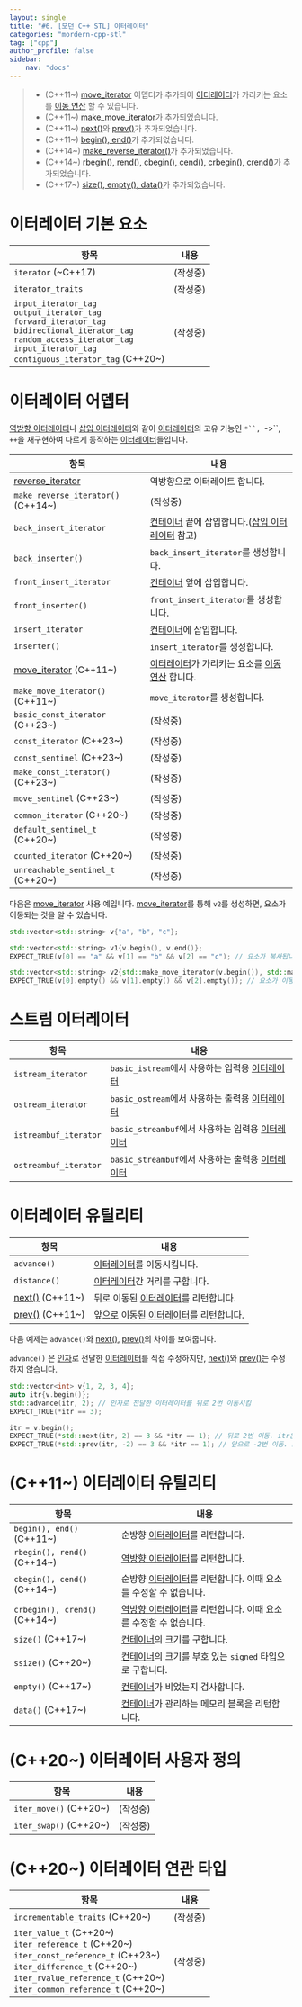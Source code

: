 ```yaml
---
layout: single
title: "#6. [모던 C++ STL] 이터레이터"
categories: "mordern-cpp-stl"
tag: ["cpp"]
author_profile: false
sidebar: 
    nav: "docs"
---
```


> * (C++11~) [move_iterator](https://tango1202.github.io/mordern-cpp-stl/mordern-cpp-stl-iterator/) 어뎁터가 추가되어 [이터레이터](https://tango1202.github.io/mordern-cpp-stl/mordern-cpp-stl-iterator/)가 가리키는 요소를 [이동 연산](https://tango1202.github.io/mordern-cpp/mordern-cpp-rvalue-value-category-move/#%EC%9D%B4%EB%8F%99-%EC%97%B0%EC%82%B0%EC%9D%B4%EB%8F%99-%EC%83%9D%EC%84%B1-%EC%9D%B4%EB%8F%99-%EB%8C%80%EC%9E%85--%EC%9A%B0%EC%B8%A1%EA%B0%92-%EC%B0%B8%EC%A1%B0-%EC%9D%B4%EB%8F%99-%EC%83%9D%EC%84%B1%EC%9E%90-%EC%9D%B4%EB%8F%99-%EB%8C%80%EC%9E%85-%EC%97%B0%EC%82%B0%EC%9E%90) 할 수 있습니다.
> * (C++11~) [make_move_iterator](https://tango1202.github.io/mordern-cpp-stl/mordern-cpp-stl-iterator/#%EC%9D%B4%ED%84%B0%EB%A0%88%EC%9D%B4%ED%84%B0-%EC%96%B4%EB%8E%81%ED%84%B0)가 추가되었습니다.
> * (C++11~) [next()](https://tango1202.github.io/mordern-cpp-stl/mordern-cpp-stl-iterator/#%EC%9D%B4%ED%84%B0%EB%A0%88%EC%9D%B4%ED%84%B0-%EC%9C%A0%ED%8B%B8%EB%A6%AC%ED%8B%B0)와 [prev()](https://tango1202.github.io/mordern-cpp-stl/mordern-cpp-stl-iterator/#%EC%9D%B4%ED%84%B0%EB%A0%88%EC%9D%B4%ED%84%B0-%EC%9C%A0%ED%8B%B8%EB%A6%AC%ED%8B%B0)가 추가되었습니다.
> * (C++11~) [begin(), end()](https://tango1202.github.io/mordern-cpp-stl/mordern-cpp-stl-iterator/#c11-%EB%B2%94%EC%9C%84-%EC%A0%91%EA%B7%BC)가 추가되었습니다.
> * (C++14~) [make_reverse_iterator()](https://tango1202.github.io/mordern-cpp-stl/mordern-cpp-stl-iterator/#%EC%9D%B4%ED%84%B0%EB%A0%88%EC%9D%B4%ED%84%B0-%EC%96%B4%EB%8E%81%ED%84%B0)가 추가되었습니다.
> * (C++14~) [rbegin(), rend(), cbegin(), cend(), crbegin(), crend()](https://tango1202.github.io/mordern-cpp-stl/mordern-cpp-stl-iterator/#c11-%EB%B2%94%EC%9C%84-%EC%A0%91%EA%B7%BC)가 추가되었습니다.
> * (C++17~) [size(), empty(), data()](https://tango1202.github.io/mordern-cpp-stl/mordern-cpp-stl-iterator/#c11-%EB%B2%94%EC%9C%84-%EC%A0%91%EA%B7%BC)가 추가되었습니다.

# 이터레이터 기본 요소

|항목|내용|
|--|--|
|`iterator` (~C++17)|(작성중)|
|`iterator_traits`|(작성중)|
|`input_iterator_tag`<br/>`output_iterator_tag`<br/>`forward_iterator_tag`<br/>`bidirectional_iterator_tag`<br/>`random_access_iterator_tag`<br/>`input_iterator_tag`<br/>`contiguous_iterator_tag` (C++20~)|(작성중)|

# 이터레이터 어뎁터

[역방향 이터레이터](https://tango1202.github.io/classic-cpp-stl/classic-cpp-stl-iterator/#%EC%97%AD%EB%B0%A9%ED%96%A5-%EC%9D%B4%ED%84%B0%EB%A0%88%EC%9D%B4%ED%84%B0)나 [삽입 이터레이터](https://tango1202.github.io/classic-cpp-stl/classic-cpp-stl-iterator/#%EC%82%BD%EC%9E%85-%EC%9D%B4%ED%84%B0%EB%A0%88%EC%9D%B4%ED%84%B0)와 같이 [이터레이터](https://tango1202.github.io/mordern-cpp-stl/mordern-cpp-stl-iterator/)의 고유 기능인 `*``, `->``, `++`을 재구현하여 다르게 동작하는 [이터레이터](https://tango1202.github.io/mordern-cpp-stl/mordern-cpp-stl-iterator/)들입니다.

|항목|내용|
|--|--|
|[reverse_iterator](https://tango1202.github.io/classic-cpp-stl/classic-cpp-stl-iterator/#%EC%97%AD%EB%B0%A9%ED%96%A5-%EC%9D%B4%ED%84%B0%EB%A0%88%EC%9D%B4%ED%84%B0)|역방향으로 이터레이트 합니다.|
|`make_reverse_iterator()` (C++14~)|(작성중)|
|`back_insert_iterator`|[컨테이너](https://tango1202.github.io/mordern-cpp-stl/mordern-cpp-stl-container/) 끝에 삽입합니다.([삽입 이터레이터](https://tango1202.github.io/classic-cpp-stl/classic-cpp-stl-iterator/#%EC%82%BD%EC%9E%85-%EC%9D%B4%ED%84%B0%EB%A0%88%EC%9D%B4%ED%84%B0) 참고)|
|`back_inserter()`|`back_insert_iterator`를 생성합니다.|
|`front_insert_iterator`|[컨테이너](https://tango1202.github.io/mordern-cpp-stl/mordern-cpp-stl-container/) 앞에 삽입합니다.|
|`front_inserter()`|`front_insert_iterator`를 생성합니다.|
|`insert_iterator`|[컨테이너](https://tango1202.github.io/mordern-cpp-stl/mordern-cpp-stl-container/)에 삽입합니다.|
|`inserter()`|`insert_iterator`를 생성합니다.|
|[move_iterator](https://tango1202.github.io/mordern-cpp-stl/mordern-cpp-stl-iterator/#%EC%9D%B4%ED%84%B0%EB%A0%88%EC%9D%B4%ED%84%B0-%EC%95%84%EB%8B%B5%ED%84%B0) (C++11~)|[이터레이터](https://tango1202.github.io/mordern-cpp-stl/mordern-cpp-stl-iterator/)가 가리키는 요소를 [이동 연산](https://tango1202.github.io/mordern-cpp/mordern-cpp-rvalue-value-category-move/#%EC%9D%B4%EB%8F%99-%EC%97%B0%EC%82%B0%EC%9D%B4%EB%8F%99-%EC%83%9D%EC%84%B1-%EC%9D%B4%EB%8F%99-%EB%8C%80%EC%9E%85--%EC%9A%B0%EC%B8%A1%EA%B0%92-%EC%B0%B8%EC%A1%B0-%EC%9D%B4%EB%8F%99-%EC%83%9D%EC%84%B1%EC%9E%90-%EC%9D%B4%EB%8F%99-%EB%8C%80%EC%9E%85-%EC%97%B0%EC%82%B0%EC%9E%90) 합니다.|
|`make_move_iterator()` (C++11~)|`move_iterator`를 생성합니다.|
|`basic_const_iterator` (C++23~)|(작성중)|
|`const_iterator` (C++23~)|(작성중)|
|`const_sentinel` (C++23~)|(작성중)|
|`make_const_iterator()` (C++23~)|(작성중)|
|`move_sentinel` (C++23~)|(작성중)|
|`common_iterator` (C++20~)|(작성중)|
|`default_sentinel_t` (C++20~)|(작성중)|
|`counted_iterator` (C++20~)|(작성중)|
|`unreachable_sentinel_t` (C++20~)|(작성중)|

다음은 [move_iterator](https://tango1202.github.io/mordern-cpp-stl/mordern-cpp-stl-iterator/#%EC%9D%B4%ED%84%B0%EB%A0%88%EC%9D%B4%ED%84%B0-%EC%95%84%EB%8B%B5%ED%84%B0) 사용 예입니다. [move_iterator](https://tango1202.github.io/mordern-cpp-stl/mordern-cpp-stl-iterator/#%EC%9D%B4%ED%84%B0%EB%A0%88%EC%9D%B4%ED%84%B0-%EC%95%84%EB%8B%B5%ED%84%B0)를 통해 `v2`를 생성하면, 요소가 이동되는 것을 알 수 있습니다.

```cpp
std::vector<std::string> v{"a", "b", "c"};

std::vector<std::string> v1{v.begin(), v.end()};
EXPECT_TRUE(v[0] == "a" && v[1] == "b" && v[2] == "c"); // 요소가 복사됩니다.

std::vector<std::string> v2{std::make_move_iterator(v.begin()), std::make_move_iterator(v.end())};
EXPECT_TRUE(v[0].empty() && v[1].empty() && v[2].empty()); // 요소가 이동되어 비었습니다.
```

# 스트림 이터레이터

|항목|내용|
|--|--|
|`istream_iterator`|`basic_istream`에서 사용하는 입력용 [이터레이터](https://tango1202.github.io/mordern-cpp-stl/mordern-cpp-stl-iterator/)|
|`ostream_iterator`|`basic_ostream`에서 사용하는 출력용 [이터레이터](https://tango1202.github.io/mordern-cpp-stl/mordern-cpp-stl-iterator/)|
|`istreambuf_iterator`|`basic_streambuf`에서 사용하는 입력용 [이터레이터](https://tango1202.github.io/mordern-cpp-stl/mordern-cpp-stl-iterator/)|
|`ostreambuf_iterator`|`basic_streambuf`에서 사용하는 출력용 [이터레이터](https://tango1202.github.io/mordern-cpp-stl/mordern-cpp-stl-iterator/)|
  
# 이터레이터 유틸리티

|항목|내용|
|--|--|
|`advance()`|[이터레이터](https://tango1202.github.io/mordern-cpp-stl/mordern-cpp-stl-iterator/)를 이동시킵니다.|
|`distance()`|[이터레이터](https://tango1202.github.io/mordern-cpp-stl/mordern-cpp-stl-iterator/)간 거리를 구합니다.|
|[next()](https://tango1202.github.io/mordern-cpp-stl/mordern-cpp-stl-iterator/#%EC%9D%B4%ED%84%B0%EB%A0%88%EC%9D%B4%ED%84%B0-%EC%9C%A0%ED%8B%B8%EB%A6%AC%ED%8B%B0) (C++11~)|뒤로 이동된 [이터레이터](https://tango1202.github.io/mordern-cpp-stl/mordern-cpp-stl-iterator/)를 리턴합니다.|
|[prev()](https://tango1202.github.io/mordern-cpp-stl/mordern-cpp-stl-iterator/#%EC%9D%B4%ED%84%B0%EB%A0%88%EC%9D%B4%ED%84%B0-%EC%9C%A0%ED%8B%B8%EB%A6%AC%ED%8B%B0) (C++11~)|앞으로 이동된 [이터레이터](https://tango1202.github.io/mordern-cpp-stl/mordern-cpp-stl-iterator/)를 리턴합니다.|

다음 예제는 `advance()`와 [next()](https://tango1202.github.io/mordern-cpp-stl/mordern-cpp-stl-iterator/#%EC%9D%B4%ED%84%B0%EB%A0%88%EC%9D%B4%ED%84%B0-%EC%9C%A0%ED%8B%B8%EB%A6%AC%ED%8B%B0), [prev()](https://tango1202.github.io/mordern-cpp-stl/mordern-cpp-stl-iterator/#%EC%9D%B4%ED%84%B0%EB%A0%88%EC%9D%B4%ED%84%B0-%EC%9C%A0%ED%8B%B8%EB%A6%AC%ED%8B%B0)의 차이를 보여줍니다.

`advance()` 은 [인자](https://tango1202.github.io/classic-cpp-guide/classic-cpp-guide-function/#%EC%9D%B8%EC%9E%90%EB%A7%A4%EA%B0%9C%EB%B3%80%EC%88%98-parameter)로 전달한 [이터레이터](https://tango1202.github.io/mordern-cpp-stl/mordern-cpp-stl-iterator/)를 직접 수정하지만, [next()](https://tango1202.github.io/mordern-cpp-stl/mordern-cpp-stl-iterator/#%EC%9D%B4%ED%84%B0%EB%A0%88%EC%9D%B4%ED%84%B0-%EC%9C%A0%ED%8B%B8%EB%A6%AC%ED%8B%B0)와 [prev()](https://tango1202.github.io/mordern-cpp-stl/mordern-cpp-stl-iterator/#%EC%9D%B4%ED%84%B0%EB%A0%88%EC%9D%B4%ED%84%B0-%EC%9C%A0%ED%8B%B8%EB%A6%AC%ED%8B%B0)는 수정하지 않습니다.

```cpp
std::vector<int> v{1, 2, 3, 4};
auto itr{v.begin()};
std::advance(itr, 2); // 인자로 전달한 이터레이터를 뒤로 2번 이동시킴
EXPECT_TRUE(*itr == 3);

itr = v.begin();
EXPECT_TRUE(*std::next(itr, 2) == 3 && *itr == 1); // 뒤로 2번 이동. itr은 수정되지 않음
EXPECT_TRUE(*std::prev(itr, -2) == 3 && *itr == 1); // 앞으로 -2번 이동. itr은 수정되지 않음
```

# (C++11~) 이터레이터 유틸리티

|항목|내용|
|--|--|
|`begin(), end()` (C++11~)|순방향 [이터레이터](https://tango1202.github.io/mordern-cpp-stl/mordern-cpp-stl-iterator/)를 리턴합니다.|
|`rbegin(), rend()` (C++14~)|[역방향 이터레이터](https://tango1202.github.io/classic-cpp-stl/classic-cpp-stl-iterator/#%EC%97%AD%EB%B0%A9%ED%96%A5-%EC%9D%B4%ED%84%B0%EB%A0%88%EC%9D%B4%ED%84%B0)를 리턴합니다.|
|`cbegin(), cend()` (C++14~)|순방향 [이터레이터](https://tango1202.github.io/mordern-cpp-stl/mordern-cpp-stl-iterator/)를 리턴합니다. 이때 요소를 수정할 수 없습니다.|
|`crbegin(), crend()` (C++14~)|[역방향 이터레이터](https://tango1202.github.io/classic-cpp-stl/classic-cpp-stl-iterator/#%EC%97%AD%EB%B0%A9%ED%96%A5-%EC%9D%B4%ED%84%B0%EB%A0%88%EC%9D%B4%ED%84%B0)를 리턴합니다. 이때 요소를 수정할 수 없습니다.|
|`size()` (C++17~)|[컨테이너](https://tango1202.github.io/mordern-cpp-stl/mordern-cpp-stl-container/)의 크기를 구합니다.|
|`ssize()` (C++20~)|[컨테이너](https://tango1202.github.io/mordern-cpp-stl/mordern-cpp-stl-container/)의 크기를 부호 있는 `signed` 타입으로 구합니다.|
|`empty()` (C++17~)|[컨테이너](https://tango1202.github.io/mordern-cpp-stl/mordern-cpp-stl-container/)가 비었는지 검사합니다.|
|`data()` (C++17~)|[컨테이너](https://tango1202.github.io/mordern-cpp-stl/mordern-cpp-stl-container/)가 관리하는 메모리 블록을 리턴합니다.|

# (C++20~) 이터레이터 사용자 정의

|항목|내용|
|--|--|
|`iter_move()` (C++20~)|(작성중)|
|`iter_swap()` (C++20~)|(작성중)|

# (C++20~) 이터레이터 연관 타입

|항목|내용|
|--|--|
|`incrementable_traits` (C++20~)|(작성중)|
|`iter_value_t` (C++20~)<br/>`iter_reference_t` (C++20~)<br/>`iter_const_reference_t` (C++23~)<br/>`iter_difference_t` (C++20~)<br/>`iter_rvalue_reference_t` (C++20~)<br/>`iter_common_reference_t` (C++20~)<br/>|(작성중)|

 
